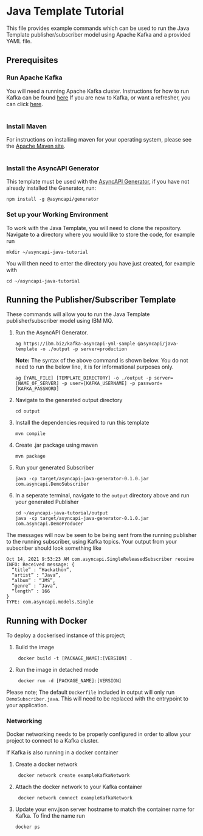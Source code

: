 Java Template Tutorial
===

This file provides example commands which can be used to run the Java Template publisher/subscriber model using Apache Kafka and a provided YAML file.

## Prerequisites

### Run Apache Kafka
You will need a running Apache Kafka cluster. Instructions for how to run Kafka can be found [here](https://kafka.apache.org/quickstart) If you are new to Kafka, or want a refresher, you can click [here](https://kafka.apache.org/intro).
<br></br>

### Install Maven
For instructions on installing maven for your operating system, please see the [Apache Maven site](https://maven.apache.org/install.html).
<br></br>

### Install the AsyncAPI Generator
This template must be used with the [AsyncAPI Generator](https://github.com/asyncapi/generator/), if you have not already installed the Generator, run:
```
npm install -g @asyncapi/generator
```
### Set up your Working Environment
To work with the Java Template, you will need to clone the repository. Navigate to a directory where you would like to store the code, for example run
```
mkdir ~/asyncapi-java-tutorial
```
You will then need to enter the directory you have just created, for example with
```
cd ~/asyncapi-java-tutorial
```

## Running the Publisher/Subscriber Template
These commands will allow you to run the Java Template publisher/subscriber model using IBM MQ.
1. Run the AsyncAPI Generator.
    ```
    ag https://ibm.biz/kafka-asyncapi-yml-sample @asyncapi/java-template -o ./output -p server=production
    ```
    **Note:** The syntax of the above command is shown below. You do not need to run the below line, it is for informational purposes only.
    ```
    ag [YAML_FILE] [TEMPLATE_DIRECTORY] -o ./output -p server=[NAME_OF_SERVER] -p user=[KAFKA_USERNAME] -p password=[KAFKA_PASSWORD]
    ```
2. Navigate to the generated output directory
    ```
    cd output
    ```
3. Install the dependencies required to run this template
    ```
    mvn compile
    ```
4. Create .jar package using maven
    ```
    mvn package
    ```
5. Run your generated Subscriber
    ```
    java -cp target/asyncapi-java-generator-0.1.0.jar com.asyncapi.DemoSubscriber
    ```
6. In a seperate terminal, navigate to the `output` directory above and run your generated Publisher
    ```
    cd ~/asyncapi-java-tutorial/output
    java -cp target/asyncapi-java-generator-0.1.0.jar com.asyncapi.DemoProducer
    ```

The messages will now be seen to be being sent from the running publisher to the running subscriber, using Kafka topics. Your output from your subscriber should look something like
```
Oct 14, 2021 9:53:23 AM com.asyncapi.SingleReleasedSubscriber receive
INFO: Received message: {
  “title” : “Hackathon”,
  “artist” : “Java”,
  “album” : “JMS”,
  “genre” : “Java”,
  “length” : 166
}
TYPE: com.asyncapi.models.Single
```

## Running with Docker
To deploy a dockerised instance of this project;

1. Build the image
   ```
    docker build -t [PACKAGE_NAME]:[VERSION] .
   ```

2. Run the image in detached mode
   ```
    docker run -d [PACKAGE_NAME]:[VERSION]
   ```

Please note; The default `Dockerfile` included in output will only run `DemoSubscriber.java`. This will need to be replaced with the entrypoint to your application.

### Networking
Docker networking needs to be properly configured in order to allow your project to connect to a Kafka cluster.

If Kafka is also running in a docker container
1. Create a docker network
   ```
    docker network create exampleKafkaNetwork
   ```
2. Attach the docker network to your Kafka container
   ```
    docker network connect exampleKafkaNetwork
   ```
3. Update your env.json server hostname to match the container name for Kafka. To find the name run
   ```
   docker ps
   ```
